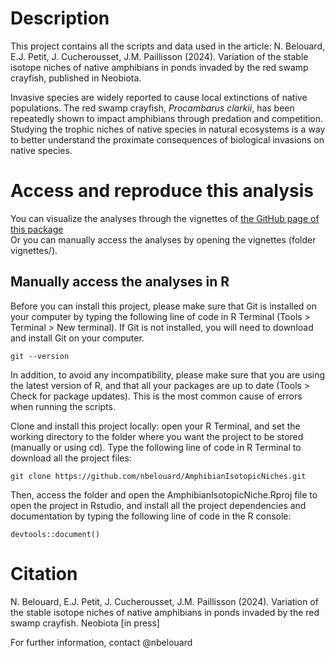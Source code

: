 # Description

This project contains all the scripts and data used in the article: N. Belouard, E.J. Petit, J. Cucherousset, J.M. Paillisson (2024). Variation of the stable isotope niches of native amphibians in ponds invaded by the red swamp crayfish, published in Neobiota.

Invasive species are widely reported to cause local extinctions of native populations. The red swamp crayfish, _Procambarus clarkii_, has been repeatedly shown to impact amphibians through predation and competition. Studying the trophic niches of native species in natural ecosystems is a way to better understand the proximate consequences of biological invasions on native species. 

# Access and reproduce this analysis

You can visualize the analyses through the vignettes of [the GitHub page of this package](https://nbelouard.github.io/AmphibianIsotopicNiches/)  
Or you can manually access the analyses by opening the vignettes (folder vignettes/).  


## Manually access the analyses in R

Before you can install this project, please make sure that Git is installed on your computer by typing the following line of code in R Terminal (Tools > Terminal > New terminal). If Git is not installed, you will need to download and install Git on your computer.
```
git --version 
```

In addition, to avoid any incompatibility, please make sure that you are using the latest version of R, and that all your packages are up to date (Tools > Check for package updates). This is the most common cause of errors when running the scripts.

Clone and install this project locally: open your R Terminal, and set the working directory to the folder where you want the project to be stored (manually or using cd). Type the following line of code in R Terminal to download all the project files:

```
git clone https://github.com/nbelouard/AmphibianIsotopicNiches.git
```

Then, access the folder and open the AmphibianIsotopicNiche.Rproj file to open the project in Rstudio, and install all the project dependencies and documentation by typing the following line of code in the R console:
```
devtools::document()
```

# Citation

N. Belouard, E.J. Petit, J. Cucherousset, J.M. Paillisson (2024). Variation of the stable isotope niches of native amphibians in ponds invaded by the red swamp crayfish. Neobiota [in press]

For further information, contact @nbelouard

